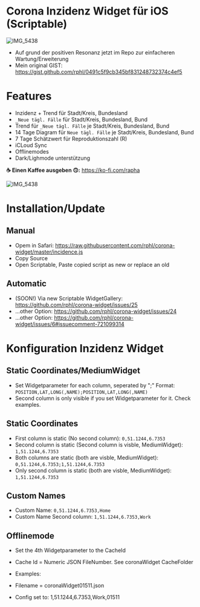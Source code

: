 # Corona Inzidenz Widget für iOS (Scriptable)

![IMG_5438](https://raw.githubusercontent.com/rphl/corona-widget/master/screenshot.png)

* Auf grund der positiven Resonanz jetzt im Repo zur einfacheren Wartung/Erweiterung
* Mein original GIST: https://gist.github.com/rphl/0491c5f9cb345bf831248732374c4ef5


# Features

* Inzidenz + Trend für Stadt/Kreis, Bundesland
* `_Neue tägl. Fälle` für Stadt/Kreis, Bundesland, Bund
* Trend für `_Neue tägl. Fälle` je Stadt/Kreis, Bundesland, Bund
* 14 Tage Diagram für `Neue tägl. Fälle` je Stadt/Kreis, Bundesland, Bund
* 7 Tage Schätzwert für Reproduktionszahl (R)
* iCLoud Sync
* Offlinemodes
* Dark/Lighmode unterstützung

**☕️ Einen Kaffee ausgeben 🙃:** https://ko-fi.com/rapha

![IMG_5438](https://raw.githubusercontent.com/rphl/corona-widget/master/info.png)

# Installation/Update

## Manual
* Opem in Safari: https://raw.githubusercontent.com/rphl/corona-widget/master/incidence.js
* Copy Source
* Open Scriptable, Paste copied script as new or replace an old

## Automatic
* (SOON!) Via new Scriptable WidgetGallery: https://github.com/rphl/corona-widget/issues/25
* ...other Option: https://github.com/rphl/corona-widget/issues/24
* ...other Option: https://github.com/rphl/corona-widget/issues/6#issuecomment-721099314


# Konfiguration Inzidenz Widget

## Static Coordinates/MediumWidget

 * Set Widgetparameter for each column, seperated by ";" Format: `POSITION,LAT,LONG(,NAME);POSITION,LAT,LONG(,NAME)`
 * Second column is only visible if you set Widgetparameter for it. Check examples.


## Static Coordinates
 * First column is static (No second column): `0,51.1244,6.7353`
 * Second column is static (Second column is visble, MediumWidget): `1,51.1244,6.7353`
 * Both columns are static (both are visble, MediumWidget): `0,51.1244,6.7353;1,51.1244,6.7353`
 * Only second column is static (both are visble, MediumWidget): `1,51.1244,6.7353`
 
## Custom Names
 * Custom Name: `0,51.1244,6.7353,Home`
 * Custom Name Second column: `1,51.1244,6.7353,Work`

 ## Offlinemode

 * Set the 4th Widgetparameter to the CacheId 
 * Cache Id = Numeric JSON FileNumber. See coronaWidget CacheFolder
 
 * Examples:
 * Filename = coronaWidget01511.json
 * Config set to: 1,51.1244,6.7353,Work,01511
